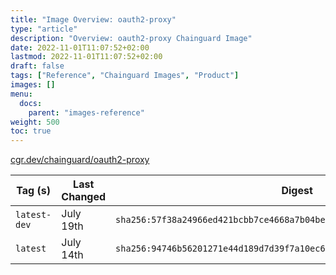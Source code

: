 ```yaml
---
title: "Image Overview: oauth2-proxy"
type: "article"
description: "Overview: oauth2-proxy Chainguard Image"
date: 2022-11-01T11:07:52+02:00
lastmod: 2022-11-01T11:07:52+02:00
draft: false
tags: ["Reference", "Chainguard Images", "Product"]
images: []
menu:
  docs:
    parent: "images-reference"
weight: 500
toc: true
---
```


[cgr.dev/chainguard/oauth2-proxy](https://github.com/chainguard-images/images/tree/main/images/oauth2-proxy)

| Tag (s)       | Last Changed | Digest                                                                    |
|---------------|--------------|---------------------------------------------------------------------------|
|  `latest-dev` | July 19th    | `sha256:57f38a24966ed421bcbb7ce4668a7b04be267da89f4273047638086372370bfa` |
|  `latest`     | July 14th    | `sha256:94746b56201271e44d189d7d39f7a10ec68494055dfcd2dd242edb4027c9c9f8` |



